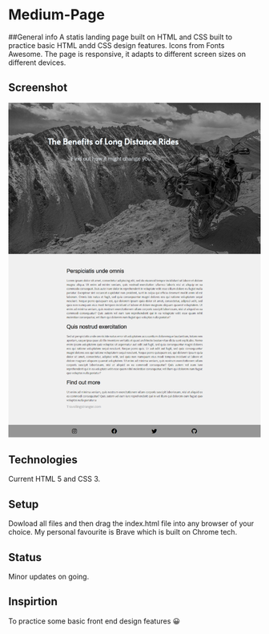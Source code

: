 # Medium-Page

##General info
A statis landing page built on HTML and CSS built to practice basic HTML andd CSS design features. Icons from Fonts Awesome. The page is responsive, it adapts to different screen sizes on different devices. 

## Screenshot
![Example screenshot](./images/medium_screen_shot.png)

## Technologies
Current HTML 5 and CSS 3.

## Setup
Dowload all files and then drag the index.html file into any browser of your choice. My personal favourite is Brave which is built on Chrome tech.

## Status 
Minor updates on going.

## Inspirtion
To practice some basic front end design features 😀

